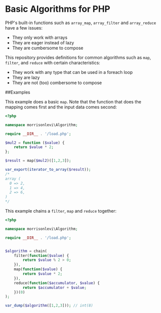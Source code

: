 # Basic Algorithms for PHP

PHP's built-in functions such as `array_map`, `array_filter` and `array_reduce` have a few issues:

  - They only work with arrays
  - They are eager instead of lazy
  - They are cumbersome to compose

This repository provides definitions for common algorithms such as `map`, `filter`, and `reduce` with certain characteristics:

  - They work with any type that can be used in a foreach loop
  - They are lazy
  - They are not (too) combersome to compose

##Examples

This example does a basic `map`. Note that the function that does the mapping comes first and the input data comes second:
```php
<?php

namespace morrisonlevi\Algorithm;

require __DIR__ . '/load.php';

$mul2 = function ($value) {
    return $value * 2;
};

$result = map($mul2)([1,2,3]);

var_export(iterator_to_array($result));
/*
array (
  0 => 2,
  1 => 4,
  2 => 6,
)
*/
```

This example chains a `filter`, `map` and `reduce` together:

```php
<?php

namespace morrisonlevi\Algorithm;

require __DIR__ . '/load.php';


$algorithm = chain(
    filter(function($value) {
        return $value % 2 > 0;
    }),
    map(function($value) {
        return $value * 2;
    }),
    reduce(function($accumulator, $value) {
        return $accumulator + $value;
    })(0)
);

var_dump($algorithm([1,2,3])); // int(8)
```

